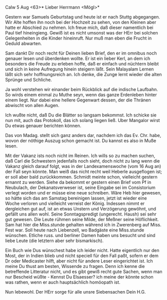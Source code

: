  Calw 5 Aug <63>*
Lieber Herrmann <Mögl>*

Gestern war Samuels Geburtstag und heute ist er nach Stuttg abgegangen. Wir Alte hoffen ihn noch bei der Hochzeit zu sehen, von den Kleinen aber hatte er Abschied zu nehmen. Ich freue mich, daß dieser namentlich bei Paul tief hineingieng. Gewiß ist es nicht umsonst was der HErr bei solchen Gelegenheiten in die Kinder hineinruft. Nur muß man eben die Frucht in Geduld abwarten.

Sam dankt Dir noch recht für Deinen lieben Brief, den er im omnibus noch genauer lesen und überdenken wollte. Er ist ein lieber Kerl, an dem ich besonders die Freude zu erleben hoffe, daß er einfach und nüchtern bleibt und sich in keine Aufregung hinein steigern läßt. Sein Malayalam Lernen läßt sich sehr hoffnungsreich an. Ich denke, die Zunge lernt wieder die alten Sprünge und Schliche.

Ja wohl verstehen wir einander beim Rückblick auf die indische Laufbahn. So wirds einem einmal zu Muthe seyn, wenn das ganze Erdenleben hinter einem liegt. Nur dabei eine hellere Gegenwart dessen, der die Thränen abwischt von allen Augen.

Ich wußte nicht, daß Du die Blätter so langsam bekommst. Ich schicke sie nun mit, auch das Protokoll, das ich solang liegen ließ. Uber Mangalor wirst Du etwas genauer berichten können.

Das von Madag. stellt sich ganz anders dar, nachdem ich das Ev. Chr. habe, wovon der nöthige Auszug schon gemacht ist. Du kannst es also in Muße lesen.

Mit der Vakanz ists noch nicht im Reinen. Ich wills so zu machen suchen, daß Carl die Schwestern jedenfalls noch sieht, doch nicht zu lang wenn die Vakanz gleich darauf folgt, was in der Landexamenswoche (vom 16 Aug an) der Fall seyn könnte. Man weiß das nicht recht weil Heberle ausgeflogen ist; er soll aber bald zurückkommen. Schmidt meinte schon, vielleicht gestern ernannt zu werden. Siehe da bekommt er gestern einen Brief vom Pf in Neubulach, der Dekanatsverweser ist, seine Eingabe sei im Consistorium verlegt worden und er müsse eine neue schreiben. Wäre Heb hier gewesen, so hätte sich das am Samstag bereinigen lassen, jetzt ist wieder eine Woche verloren und vielleicht verreist der König. Indessen nimmt er dergleichen gut auf, ist an etwas Unstern und Verzögerung gewöhnt, und gefällt uns allen wohl. Seine Sonntagspredigt (ungerecht. Haush) sei sehr gut gewesen. Die Leute rühmen seine Milde, der Meßner seine Höflichkeit. Sam hat hier die Miss.stunde gehalten während ich in Zwerenberg auf Miss. Fest war. 
Soll heute nach Liebenzell, wo Badgäste eine Miss.stunde wünschen. Etliche russ. und berliner Damen haben uns besucht und sind liebe Leute (die letztern aber sehr bismarkisch).

Ein Buch wie Dus wünschest habe ich leider nicht. Hatte eigentlich nur den Most, der in Indien blieb und nicht speciell für den Fall paßt, sofern er dem Dr oder Medicaster hilft, aber nicht für andere Leser eingerichtet ist. Ich meine Du thust am besten, Wissende zu fragen. Denn ich kenne die betreffende Litteratur nicht, und es gibt gewiß recht gute Sachen, wenn man nur Bescheid wüßte - Kennst Du Elsaesser? ich meine der könnte schon was rathen, wenn er auch hauptsächlich homöopath ist.

Nun lebewohl. Der HErr sorge für alle unsre Siebensachen
 Dein H.G.
